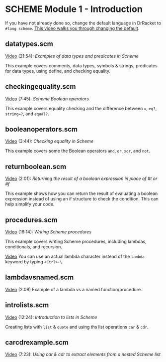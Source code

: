 # SCHEME Module 1 - Introduction

If you have not already done so, change the default language in DrRacket to `#lang scheme`. [This video walks you through changing the default](https://youtu.be/5yRsuO4fy4M).

## datatypes.scm

[Video](https://youtu.be/gErFSiMQyKU) (21:54): *Examples of data types and predicates in Scheme*

This example covers comments, data types, symbols & strings, predicates for data types, using define, and checking equality.

## checkingequality.scm

[Video](https://youtu.be/09nnf3WWFt8) (7:45): *Scheme Boolean operators*

This example covers equality checking and the difference between `=`, `eq?`, `string=?`, and `equal?`.

## booleanoperators.scm

[Video](https://youtu.be/REWCHiIl9nc) (3:44): *Checking equality in Scheme*

This example covers some the Boolean operators `and`, `or`, `xor`, and `not`.

## returnboolean.scm

[Video](https://youtu.be/xfaEL3ttfa4) (2:01): *Returning the result of a boolean expression in place of #t or #f*

This example shows how you can return the result of evaluating a boolean expression instead of using an if structure to check the condition.  This can help simplify your code. 

## procedures.scm

[Video](https://youtu.be/8gg2asyhuPU) (16:14): *Writing Scheme procedures*

This example covers writing Scheme procedures, including lambdas, conditionals, and recursion.

[Video](https://youtu.be/wxipASELjOQ) You can use an actual lambda character instead of the `lambda` keyword by typing `<Ctrl>-\`.

## lambdavsnamed.scm

[Video](https://youtu.be/jpT3oUc2wQc) (2:08) Example of a lambda vs a named function/procedure.

## introlists.scm

[Video](https://youtu.be/t6go5AbXE-U) (12:24): *Introduction to lists in Scheme*

Creating lists with `list` & `quote` and using ths list operations `car` & `cdr`.

## carcdrexample.scm

[Video](https://youtu.be/wDMb4EXdUPA) (7:23): *Using car & cdr to extract elements from a nested Scheme list*

